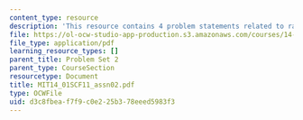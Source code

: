 ```yaml
---
content_type: resource
description: 'This resource contains 4 problem statements related to rational preferences. '
file: https://ol-ocw-studio-app-production.s3.amazonaws.com/courses/14-01sc-principles-of-microeconomics-fall-2011/d3c8fbeaf7f9c0e225b378eeed5983f3_MIT14_01SCF11_assn02.pdf
file_type: application/pdf
learning_resource_types: []
parent_title: Problem Set 2
parent_type: CourseSection
resourcetype: Document
title: MIT14_01SCF11_assn02.pdf
type: OCWFile
uid: d3c8fbea-f7f9-c0e2-25b3-78eeed5983f3
---
```


